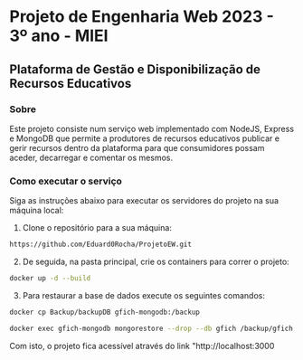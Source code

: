 # Projeto de Engenharia Web 2023 - 3º ano - MIEI

## Plataforma de Gestão e Disponibilização de Recursos Educativos

### Sobre

Este projeto consiste num serviço web implementado com NodeJS, Express e MongoDB que permite a produtores de recursos educativos publicar e gerir recursos dentro da plataforma para que consumidores possam aceder, decarregar e comentar os mesmos.

### Como executar o serviço

Siga as instruções abaixo para executar os servidores do projeto na sua máquina local:

1. Clone o repositório para a sua máquina:
```bash
https://github.com/Eduard0Rocha/ProjetoEW.git
```
2. De seguida, na pasta principal, crie os containers para correr o projeto:
```bash
docker up -d --build
```
3. Para restaurar a base de dados execute os seguintes comandos:
```bash
docker cp Backup/backupDB gfich-mongodb:/backup
```
```bash
docker exec gfich-mongodb mongorestore --drop --db gfich /backup/gfich
```
Com isto, o projeto fica acessível através do link "http://localhost:3000
